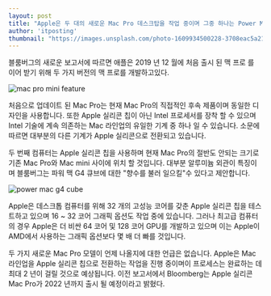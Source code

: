 ```yaml
---
layout: post
title: "Apple은 두 대의 새로운 Mac Pro 데스크탑을 작업 중이며 그중 하나는 Power Mac G4 Cube를 연상시킵니다."
author: 'itposting'
thumbnail: "https://images.unsplash.com/photo-1609934500228-3708eac5a216?crop=entropy&cs=tinysrgb&fit=crop&fm=jpg&h=400&ixid=MXwxfDB8MXxyYW5kb218fHx8fHx8fA&ixlib=rb-1.2.1&q=80&utm_campaign=api-credit&utm_medium=referral&utm_source=unsplash_source&w=400"
---
```



블룸버그의 새로운 보고서에 따르면 애플은 2019 년 12 월에 처음 출시 된 ‌ 맥 프로 ‌를 이어 받기 위해 두 가지 버전의 맥 프로를 개발하고있다.

![mac pro mini feature](https://images.macrumors.com/t/_KHWNhzRqEzo7RsoW7kSnIs5TAQ=/2500x0/filters:no_upscale():quality(90)/article-new/2020/11/mac-pro-mini-feature.jpg)

처음으로 업데이트 된 ‌Mac Pro‌는 현재 ‌Mac Pro‌의 직접적인 후속 제품이며 동일한 디자인을 사용합니다.
 또한 Apple 실리콘 칩이 아닌 Intel 프로세서를 장착 할 수 있으며 Intel 기술에 계속 의존하는 Mac 라인업의 유일한 기계 중 하나 일 수 있습니다.
 소문에 따르면 대부분의 다른 기계가 Apple 실리콘으로 전환되고 있습니다.

두 번째 컴퓨터는 Apple 실리콘 칩을 사용하며 현재 Mac Pro의 절반도 안되는 크기로 기존 Mac Pro와 Mac mini 사이에 위치 할 것입니다.
 대부분 알루미늄 외관이 특징이며 블룸버그는 파워 맥 G4 큐브에 대한 "향수를 불러 일으킬"수 있다고 제안합니다.

![power mac g4 cube](https://images.macrumors.com/t/uRz_xvmKMxb9_Yxw9_-TDtZlL_8=/2500x0/filters:no_upscale():quality(90)/article-new/2021/01/power-mac-g4-cube.jpg)

Apple은 데스크톱 컴퓨터를 위해 32 개의 고성능 코어를 갖춘 Apple 실리콘 칩을 테스트하고 있으며 16 ~ 32 코어 그래픽 옵션도 작업 중에 있습니다.
 그러나 최고급 컴퓨터의 경우 Apple은 더 비싼 64 코어 및 128 코어 GPU를 개발하고 있으며 이는 Apple이 AMD에서 사용하는 그래픽 옵션보다 몇 배 더 빠를 것입니다.

두 가지 새로운 Mac Pro 모델이 언제 나올지에 대한 언급은 없습니다.
 Apple은 Mac 라인업을 Apple 실리콘 칩으로 전환하는 작업을 진행 중이며이 프로세스는 완료하는 데 최대 2 년이 걸릴 것으로 예상됩니다.
 이전 보고서에서 Bloomberg는 Apple 실리콘 ‌Mac Pro‌가 2022 년까지 출시 될 예정이라고 밝혔다.